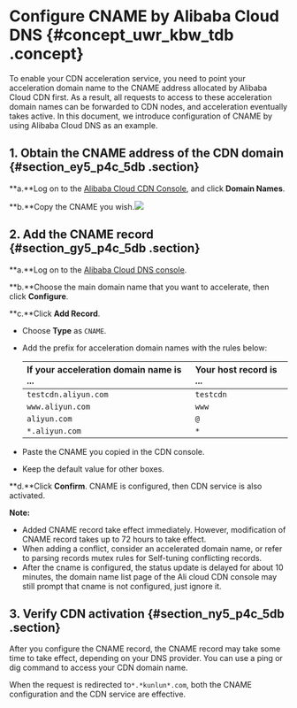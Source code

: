 # Configure CNAME by Alibaba Cloud DNS {#concept_uwr_kbw_tdb .concept}

To enable your CDN acceleration service, you need to point your acceleration domain name to the CNAME address allocated by Alibaba Cloud CDN first. As a result, all requests to access to these acceleration domain names can be forwarded to CDN nodes, and acceleration eventually takes active. In this document, we introduce configuration of CNAME by using Alibaba Cloud DNS as an example.

## 1. Obtain the CNAME address of the CDN domain {#section_ey5_p4c_5db .section}

**a.**Log on to the [Alibaba Cloud CDN Console](https://partners-intl.console.aliyun.com/#/cdn), and click **Domain Names**.

**b.**Copy the CNAME you wish.![](http://static-aliyun-doc.oss-cn-hangzhou.aliyuncs.com/assets/img/5113/15641312666056_en-US.png)

## 2. Add the CNAME record {#section_gy5_p4c_5db .section}

**a.**Log on to the [Alibaba Cloud DNS console](https://partners-intl.console.aliyun.com/#/dns).

**b.**Choose the main domain name that you want to accelerate, then click **Configure**.

**c.**Click **Add Record**.

-   Choose **Type** as `CNAME`.
-   Add the prefix for acceleration domain names with the rules below:

    |If your acceleration domain name is ...|Your host record is ...|
    |:--------------------------------------|:----------------------|
    |`testcdn.aliyun.com`|`testcdn`|
    |`www.aliyun.com`|`www`|
    |`aliyun.com`|`@`|
    |`*.aliyun.com`|`*`|

-   Paste the CNAME you copied in the CDN console.
-   Keep the default value for other boxes.

**d.**Click **Confirm**. CNAME is configured, then CDN service is also activated.

**Note:** 

-   Added CNAME record take effect immediately. However, modification of CNAME record takes up to 72 hours to take effect.
-   When adding a conflict, consider an accelerated domain name, or refer to parsing records mutex rules for Self-tuning conflicting records.
-   After the cname is configured, the status update is delayed for about 10 minutes, the domain name list page of the Ali cloud CDN console may still prompt that cname is not configured, just ignore it.

## 3. Verify CDN activation {#section_ny5_p4c_5db .section}

After you configure the CNAME record, the CNAME record may take some time to take effect, depending on your DNS provider. You can use a ping or dig command to access your CDN domain name.

When the request is redirected to`*.*kunlun*.com`, both the CNAME configuration and the CDN service are effective.

